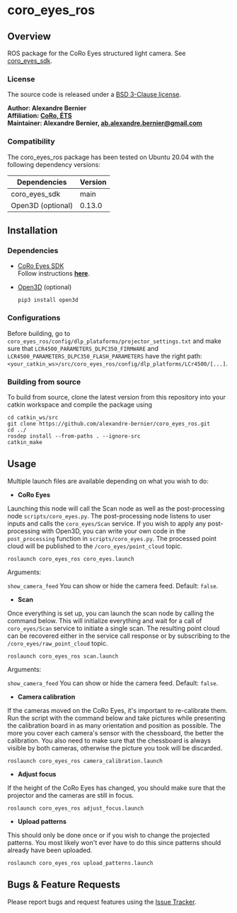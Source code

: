 # coro_eyes_ros

## Overview

ROS package for the CoRo Eyes structured light camera. See [coro_eyes_sdk](https://github.com/alexandre-bernier/coro_eyes_sdk).

### License

The source code is released under a [BSD 3-Clause license](coro_eyes_sdk/LICENSE).

<b>Author: Alexandre Bernier <br />
Affiliation: [CoRo, ÉTS](http://en.etsmtl.ca/unites-de-recherche/coro/accueil?lang=en-CA) <br />
Maintainer: Alexandre Bernier, ab.alexandre.bernier@gmail.com</b>

### Compatibility

The coro_eyes_ros package has been tested on Ubuntu 20.04 with the following dependency versions:

| Dependencies | Version |
| --- | --- |
| coro_eyes_sdk | main |
| Open3D (optional) | 0.13.0 |

## Installation

### Dependencies
    
- [CoRo Eyes SDK](https://github.com/alexandre-bernier/coro_eyes_sdk) <br />
    Follow instructions [<b>here</b>](https://github.com/alexandre-bernier/coro_eyes_sdk/blob/main/README.md).
    
- [Open3D](http://www.open3d.org/) (optional)

      pip3 install open3d

### Configurations

Before building, go to `coro_eyes_ros/config/dlp_plataforms/projector_settings.txt` and make sure that
`LCR4500_PARAMETERS_DLPC350_FIRMWARE` and `LCR4500_PARAMETERS_DLPC350_FLASH_PARAMETERS` have the right path:
`<your_catkin_ws>/src/coro_eyes_ros/config/dlp_platforms/LCr4500/[...]`.

### Building from source

To build from source, clone the latest version from this repository into your catkin workspace and compile the package using

	cd catkin_ws/src
	git clone https://github.com/alexandre-bernier/coro_eyes_ros.git
	cd ../
	rosdep install --from-paths . --ignore-src
	catkin_make

## Usage

Multiple launch files are available depending on what you wish to do:

- <b>CoRo Eyes</b>

Launching this node will call the Scan node as well as the post-processing node `scripts/coro_eyes.py`.
The post-processing node listens to user inputs and calls the `coro_eyes/Scan` service. If you wish to apply any post-processing
with Open3D, you can write your own code in the `post_processing` function in `scripts/coro_eyes.py`. The processed
point cloud will be published to the `/coro_eyes/point_cloud` topic.

    roslaunch coro_eyes_ros coro_eyes.launch

Arguments:

`show_camera_feed` You can show or hide the camera feed. Default: `false`.

- <b>Scan</b>

Once everything is set up, you can launch the scan node by calling the command below. This will initialize everything
and wait for a call of `coro_eyes/Scan` service to initiate a single scan. The resulting point cloud can be recovered
either in the service call response or by subscribing to the `/coro_eyes/raw_point_cloud` topic.

    roslaunch coro_eyes_ros scan.launch

Arguments:

`show_camera_feed` You can show or hide the camera feed. Default: `false`.

- <b>Camera calibration</b>

If the cameras moved on the CoRo Eyes, it's important to re-calibrate them. Run the script with the command below and
take pictures while presenting the calibration board in as many orientation and position as possible.
The more you cover each camera's sensor with the chessboard, the better the calibration. You also need to make sure
that the chessboard is always visible by both cameras, otherwise the picture you took will be discarded.

    roslaunch coro_eyes_ros camera_calibration.launch

- <b>Adjust focus</b>

If the height of the CoRo Eyes has changed, you should make sure that the projector and the cameras are still in focus.

    roslaunch coro_eyes_ros adjust_focus.launch

- <b>Upload patterns</b>

This should only be done once or if you wish to change the projected patterns.
You most likely won't ever have to do this since patterns should already have been uploaded.
    
    roslaunch coro_eyes_ros upload_patterns.launch

## Bugs & Feature Requests

Please report bugs and request features using the [Issue Tracker](https://github.com/alexandre-bernier/coro_eyes_ros/issues).
